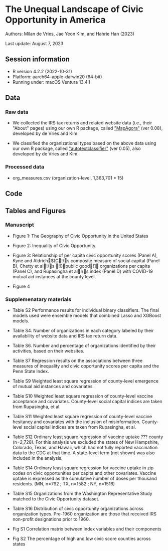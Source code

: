 # The Unequal Landscape of Civic Opportunity in America

Authors: Milan de Vries, Jae Yeon Kim, and Hahrie Han (2023)

Last update: August 7, 2023

## Session information 

* R version 4.2.2 (2022-10-31)
* Platform: aarch64-apple-darwin20 (64-bit)
* Running under: macOS Ventura 13.4.1

## Data 

### Raw data 

* We collected the IRS tax returns and related website data (i.e., their "About" pages) using our own R package, called ["MapAgora"](https://snfagora.github.io/MapAgora/) (ver 0.08), developed by de Vries and Kim.

* We classified the organizational types based on the above data using our own R package, called ["autotextclassifier"](https://snfagora.github.io/autotextclassifier/) (ver 0.05), also developed by de Vries and Kim.

### Processed data 

* org_measures.csv (organization-level, 1,363,701 * 15)

## Code 

## Tables and Figures 

### Manuscript

* Figure 1: The Geography of Civic Opportunity in the United States

* Figure 2: Inequality of Civic Opportunity. 

* Figure 3: Relationship of per capita civic opportunity scores (Panel A), Kyne and Aldrich$)C!/s composite measure of social capital (Panel B), Chetty et al!/s !0public good!1 organizations per capita (Panel C), and Rupasingha et al!/s index (Panel D) with COVID-19 mutual aid instances at the county level.

* Figure 4 

### Supplemenatary materials 

* Table S2 Performance results for individual binary classifiers. The final models used were ensemble models that combined Lasso and XGBoost models. 

* Table S4. Number of organizations in each category labeled by their availability of website data and IRS tax return data.  

* Table S6. Number and percentage of organizations identified by their activities, based on their websites. 

* Table S7 Regression results on the associations between three measures of inequality and civic opportunity scores per capita and the Penn State Index.  

* Table S9 Weighted least square regression of county-level emergence of mutual aid instances and covariates.  

* Table S10 Weighted least square regression of county-level vaccine acceptance and covariates. County-level social capital indices are taken from Rupasingha, et al. 

* Table S11 Weighted least square regression of county-level vaccine hesitancy and covariates with the inclusion of misinformation. County-level social capital indices are taken from Rupasingha, et al. 

* Table S12 Ordinary least square regression of vaccine uptake ??? county (n=2,728). For this analysis we excluded the states of New Hampshire, Colorado, Texas, and Hawaii, which had not fully reported vaccination data to the CDC at that time. A state-level term (not shown) was also included in the analysis. 

* Table S14 Ordinary least square regression for vaccine uptake in zip codes on civic opportunities per capita and other covariates. Vaccine uptake is expressed as the cumulative number of doses per thousand residents. (MN, n=792 ; TX, n=1582 ; NY, n=1516) 

* Table S15 Organizations from the Washington Representative Study matched to the Civic Opportunity dataset. 

* Table S16 Distribution of civic opportunity organizations across organization types. Pre-1960 organization are those that received IRS non-profit designations prior to 1960. 

* Fig S1 Correlation matrix between index variables and their components 

* Fig S2 The percentage of high and low civic score counties across states   